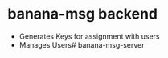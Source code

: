 # banana-msg backend

- Generates Keys for assignment with users
- Manages Users# banana-msg-server
